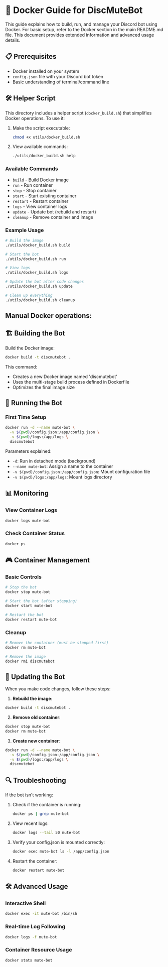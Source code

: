 # 🐳 Docker Guide for DiscMuteBot

This guide explains how to build, run, and manage your Discord bot using Docker. For basic setup, refer to the Docker section in the main README.md file. This document provides extended information and advanced usage details.

## 📋 Prerequisites

- Docker installed on your system
- `config.json` file with your Discord bot token
- Basic understanding of terminal/command line

## 🛠️ Helper Script

This directory includes a helper script (`docker_build.sh`) that simplifies Docker operations. To use it:

1. Make the script executable:
   ```bash
   chmod +x utils/docker_build.sh
   ```

2. View available commands:
   ```bash
   ./utils/docker_build.sh help
   ```

### Available Commands

- `build` - Build Docker image
- `run` - Run container
- `stop` - Stop container
- `start` - Start existing container
- `restart` - Restart container
- `logs` - View container logs
- `update` - Update bot (rebuild and restart)
- `cleanup` - Remove container and image

### Example Usage

```bash
# Build the image
./utils/docker_build.sh build

# Start the bot
./utils/docker_build.sh run

# View logs
./utils/docker_build.sh logs

# Update the bot after code changes
./utils/docker_build.sh update

# Clean up everything
./utils/docker_build.sh cleanup
```

## Manual Docker operations:

## 🏗️ Building the Bot

Build the Docker image:
```bash
docker build -t discmutebot .
```

This command:
- Creates a new Docker image named 'discmutebot'
- Uses the multi-stage build process defined in Dockerfile
- Optimizes the final image size

## 🚀 Running the Bot

### First Time Setup
```bash
docker run -d --name mute-bot \
  -v $(pwd)/config.json:/app/config.json \
  -v $(pwd)/logs:/app/logs \
  discmutebot
```

Parameters explained:
- `-d`: Run in detached mode (background)
- `--name mute-bot`: Assign a name to the container
- `-v $(pwd)/config.json:/app/config.json`: Mount configuration file
- `-v $(pwd)/logs:/app/logs`: Mount logs directory

## 📊 Monitoring

### View Container Logs
```bash
docker logs mute-bot
```

### Check Container Status
```bash
docker ps
```

## 🎮 Container Management

### Basic Controls
```bash
# Stop the bot
docker stop mute-bot

# Start the bot (after stopping)
docker start mute-bot

# Restart the bot
docker restart mute-bot
```

### Cleanup
```bash
# Remove the container (must be stopped first)
docker rm mute-bot

# Remove the image
docker rmi discmutebot
```

## 🔄 Updating the Bot

When you make code changes, follow these steps:

1. **Rebuild the image**:
```bash
docker build -t discmutebot .
```

2. **Remove old container**:
```bash
docker stop mute-bot
docker rm mute-bot
```

3. **Create new container**:
```bash
docker run -d --name mute-bot \
  -v $(pwd)/config.json:/app/config.json \
  -v $(pwd)/logs:/app/logs \
  discmutebot
```

## 🔍 Troubleshooting

If the bot isn't working:

1. Check if the container is running:
   ```bash
   docker ps | grep mute-bot
   ```

2. View recent logs:
   ```bash
   docker logs --tail 50 mute-bot
   ```

3. Verify your config.json is mounted correctly:
   ```bash
   docker exec mute-bot ls -l /app/config.json
   ```

4. Restart the container:
   ```bash
   docker restart mute-bot
   ```

## 🛠️ Advanced Usage

### Interactive Shell
```bash
docker exec -it mute-bot /bin/sh
```

### Real-time Log Following
```bash
docker logs -f mute-bot
```

### Container Resource Usage
```bash
docker stats mute-bot
```